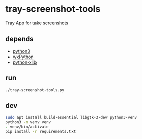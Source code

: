 # tray-screenshot-tools

Tray App for take screenshots

## depends

* [python3](https://www.python.org/)
* [wxPython](https://wxpython.org/)
* [python-xlib](https://pypi.org/project/python-xlib/)

## run

```bash
./tray-screenshot-tools.py
```

## dev

```bash
sudo apt install build-essential libgtk-3-dev python3-venv
python3 -m venv venv
. venv/bin/activate
pip install -r requirements.txt
```
